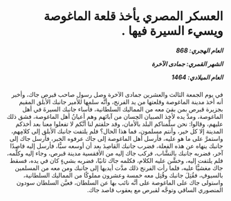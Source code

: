 <h1 dir="rtl">العسكر المصري يأخذ قلعة الماغوصة ويسيء السيرة فيها .</h1>

<h5 dir="rtl">العام الهجري:  868

الشهر القمري: جمادى الآخرة

العام الميلادي: 1464</h5>

<p dir="rtl">في يوم الجمعة الثالث والعشرين جمادى الآخرة وصل رسول صاحب قبرص جاك، وأخبر أنه أخذ مدينة الماغوصة وقلعتها من يد الفرنج، وأنَّه سلمها للأمير جانبك الأبلق المقيم بجزيرة قبرص بمن بقيَ معه من المماليك السلطانية، فأساء جانبك السيرةَ في أهل الماغوصة، ومدَّ يده لأخذ الصبيان الحِسان من آبائهم وهم أعيانُ أهل الماغوصة، فشق ذلك عليهم، وقالوا: نحن سلَّمناكم البلد بالأمان، وقد حلفتم لنا أنَّكم لا تفعلوا معنا بعد أخذكم المدينة إلا كل خير، وأنتم مسلمون، فما هذا الحال؟ فلم يلتفت جانبك الأبلق إلى كلامِهم، واستمرَّ على ما هو عليه، فأرسل أهل الماغوصة إلى جاك عرفوه الخبر، فأرسل جاك إلى جانبك ينهاه عن هذه الفعلة، فضرب جانبك القاصِدَ بعد أن أوسعه سبًّا، فأرسل إليه قاصدًا آخر، فضربه جانبك بالنشَّاب، فركب جاك إليه من الأفقسية مدينة قبرص، وجاء إليه وكلَّمه، فلم يلتفت إليه، وخشَّن عليه الكلام، فكلمه جاك ثانيًا، فضربه بشيءٍ كان في يده، فسقط جاك مغشيًّا عليه، فلما رأت الفرنج ذلك مدَّت أيديها إلى جانبك ومن معه من المسلمين بالسيوفِ، فقُتِلَ جانبك وقُتِل معه خمسة وعشرون مملوكًا من المماليك السلطانية، واستولى جاك على الماغوصة على أنَّه نائب بها عن السلطان، فعيَّن السلطان سودون المنصوري الساقي وتوجَّه لقبرص مع يعقوب قاصد جاك.</p></br>
